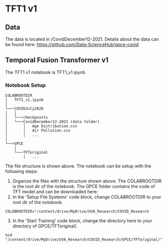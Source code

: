 # TFT1 v1
## Data
The data is located in /CovidDecember12-2021. Details about the data can be found here: https://github.com/Data-ScienceHub/gpce-covid

## Temporal Fusion Transformer v1
The TFT1 v1 notebook is TFT1_v1.ipynb

### Notebook Setup
```
COLABROOTDIR
│   TFT1_v1.ipynb   
│
└───COVIDJuly2020
│   │
|   └───checkpoints
│   └───CovidDecember12-2021 (data folder)
│       │   Age Distribution.csv
│       │   Air Pollution.csv
│       │   ...
│   
└───GPCE
    │   
    └───TFToriginal
        │   ...
```

The file structure is shown above. The notebook can be setup with the following steps:

1. Organize the files with the structure shown above. The COLABROOTDIR is the root dir of the notebook. The GPCE folder contains the code of TFT model and can be downloaded here:
2. In the 'Setup File Systems' code block, change COLABROOTDIR to your root dir of the notebook.
```
COLABROOTDIR="/content/drive/MyDrive/UVA_Research/COVID_Research
```
3. In the 'Start Training' code block, change the directory here to your directory of GPCE/TFToriginal/.
```
%cd "/content/drive/MyDrive/UVA_Research/COVID_Research/GPCE/TFToriginal/"
```
